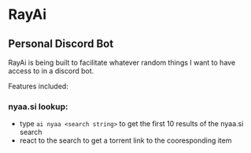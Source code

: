# RayAi
## Personal Discord Bot

RayAi is being built to facilitate whatever random things I want to have access to in a discord bot.

Features included:

### nyaa.si lookup:
   - type ``ai nyaa <search string>`` to get the first 10 results of the nyaa.si search
   - react to the search to get a torrent link to the cooresponding item

